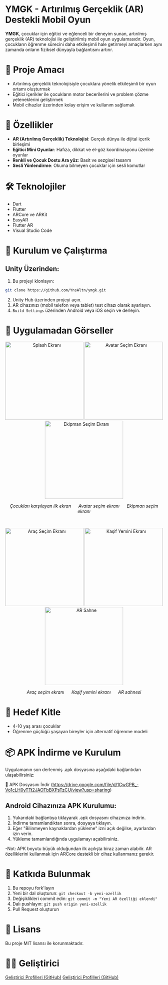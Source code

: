 # YMGK - Artırılmış Gerçeklik (AR) Destekli Mobil Oyun

**YMGK**, çocuklar için eğitici ve eğlenceli bir deneyim sunan, artırılmış gerçeklik (AR) teknolojisi ile geliştirilmiş mobil oyun uygulamasıdır. Oyun, çocukların öğrenme sürecini daha etkileşimli hale getirmeyi amaçlarken aynı zamanda onların fiziksel dünyayla bağlantısını artırır.

# 🎯 Proje Amacı

- Artırılmış gerçeklik teknolojisiyle çocuklara yönelik etkileşimli bir oyun ortamı oluşturmak
- Eğitici içerikler ile çocukların motor becerilerini ve problem çözme yeteneklerini geliştirmek
- Mobil cihazlar üzerinden kolay erişim ve kullanım sağlamak

# 🚀 Özellikler

- **AR (Artırılmış Gerçeklik) Teknolojisi**: Gerçek dünya ile dijital içerik birleşimi
- **Eğitici Mini Oyunlar**: Hafıza, dikkat ve el-göz koordinasyonu üzerine oyunlar
- **Renkli ve Çocuk Dostu Ara yüz**: Basit ve sezgisel tasarım
- **Sesli Yönlendirme**: Okuma bilmeyen çocuklar için sesli komutlar

# 🛠️ Teknolojiler

- Dart
- Flutter
- ARCore ve ARKit
- EasyAR
- Flutter AR
- Visual Studio Code

# 📱 Kurulum ve Çalıştırma

## Unity Üzerinden:

1. Bu projeyi klonlayın:
```bash
git clone https://github.com/YnsAltn/ymgk.git
```
2. Unity Hub üzerinden projeyi açın.
3. AR cihazınızı (mobil telefon veya tablet) test cihazı olarak ayarlayın.
4. `Build Settings` üzerinden Android veya iOS seçin ve derleyin.

# 📸 Uygulamadan Görseller

<p align="center">
  <img src="screenshots/splash.jpg" alt="Splash Ekranı" width="250"/>
  <img src="screenshots/avatar.jpg" alt="Avatar Seçim Ekranı" width="250"/>
  <img src="screenshots/ekipman.jpg" alt="Ekipman Seçim Ekranı" width="250"/>
</p>
<p align="center">
  <em>Çocukları karşılayan ilk ekran</em> &nbsp;&nbsp;&nbsp;&nbsp;
  <em>Avatar seçim ekranı</em> &nbsp;&nbsp;&nbsp;&nbsp;
  <em>Ekipman seçim ekranı</em>
</p>

<br/>

<p align="center">
  <img src="screenshots/araç.jpg" alt="Araç Seçim Ekranı" width="250"/>
  <img src="screenshots/yemin.jpg" alt="Kaşif Yemini Ekranı" width="250"/>
  <img src="screenshots/AR_sahne.jpg" alt="AR Sahne" width="250"/>
</p>
<p align="center">
  <em>Araç seçim ekranı</em> &nbsp;&nbsp;&nbsp;&nbsp;
  <em>Kaşif yemini ekranı</em> &nbsp;&nbsp;&nbsp;&nbsp;
  <em>AR sahnesi</em>
</p>

# 👶 Hedef Kitle

- 4-10 yaş arası çocuklar
- Öğrenme güçlüğü yaşayan bireyler için alternatif öğrenme modeli

  
# 📦 APK İndirme ve Kurulum

Uygulamanın son derlenmiş .apk dosyasına aşağıdaki bağlantıdan ulaşabilirsiniz:

🔗 APK Dosyasını İndir (https://drive.google.com/file/d/1CwGPB_-Vo1cLH0yTTt2JAOTbBXPsTzCU/view?usp=sharing)

## Android Cihazınıza APK Kurulumu:

1. Yukarıdaki bağlantıya tıklayarak .apk dosyasını cihazınıza indirin.
2. İndirme tamamlandıktan sonra, dosyaya tıklayın.
3. Eğer "Bilinmeyen kaynaklardan yükleme" izni açık değilse, ayarlardan izin verin.
4. Yükleme tamamlandığında uygulamayı açabilirsiniz.

-Not: APK boyutu büyük olduğundan ilk açılışta biraz zaman alabilir. AR özelliklerini kullanmak için ARCore destekli bir cihaz kullanmanız gerekir.


# 🤝 Katkıda Bulunmak

1. Bu repoyu fork'layın
2. Yeni bir dal oluşturun: `git checkout -b yeni-ozellik`
3. Değişiklikleri commit edin: `git commit -m "Yeni AR özelliği eklendi"`
4. Dalı pushlayın: `git push origin yeni-ozellik`
5. Pull Request oluşturun

# 📄 Lisans

Bu proje MIT lisansı ile korunmaktadır.

# 👩‍💻 Geliştirici

[Geliştirici Profilleri (GitHub)](https://github.com/YnsAltn)
[Geliştirici Profilleri (GitHub)](https://github.com/kilicarslanokan)
